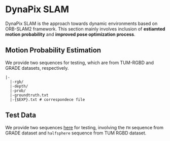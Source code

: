 # DynaPix SLAM
DynaPix SLAM is the approach towards dynamic environments based on ORB-SLAM2 framework. This section mainly involves inclusion of **estiamted motion probability** and **improved pose optimization process**.



## Motion Probability Estimation
We provide two sequences for testing, which are from TUM-RGBD and GRADE datasets, respectively.
```
|-
  |-rgb/
  |-depth/
  |-prob/
  |-groundtruth.txt
  |-{$EXP}.txt # correspondece file
```

## Test Data
We provide two sequences [here](https://drive.google.com/drive/folders/1P0XqJlqzV9Td4lYP0-Q_BVkSz7u8TzQR?usp=drive_link) for testing, involving the `FH` sequence from GRADE dataset and `halfsphere` sequence from TUM RGBD dataset. 